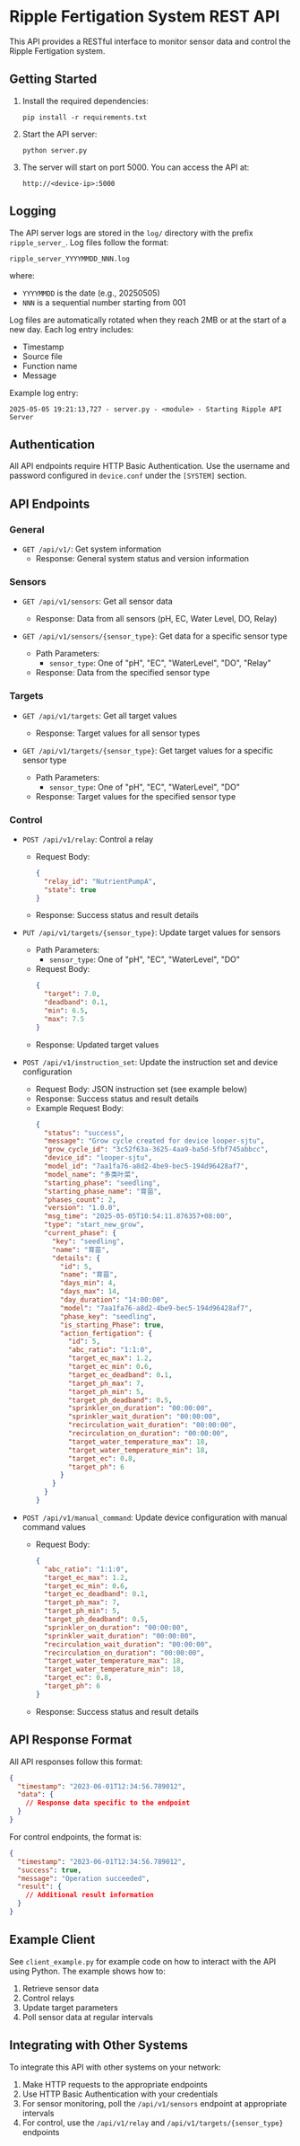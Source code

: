 # Ripple Fertigation System REST API

This API provides a RESTful interface to monitor sensor data and control the Ripple Fertigation system.

## Getting Started

1. Install the required dependencies:
   ```
   pip install -r requirements.txt
   ```

2. Start the API server:
   ```
   python server.py
   ```

3. The server will start on port 5000. You can access the API at:
   ```
   http://<device-ip>:5000
   ```

## Logging

The API server logs are stored in the `log/` directory with the prefix `ripple_server_`. Log files follow the format:
```
ripple_server_YYYYMMDD_NNN.log
```
where:
- `YYYYMMDD` is the date (e.g., 20250505)
- `NNN` is a sequential number starting from 001

Log files are automatically rotated when they reach 2MB or at the start of a new day. Each log entry includes:
- Timestamp
- Source file
- Function name
- Message

Example log entry:
```
2025-05-05 19:21:13,727 - server.py - <module> - Starting Ripple API Server
```

## Authentication

All API endpoints require HTTP Basic Authentication. Use the username and password configured in `device.conf` under the `[SYSTEM]` section.

## API Endpoints

### General

- `GET /api/v1/`: Get system information
  - Response: General system status and version information

### Sensors

- `GET /api/v1/sensors`: Get all sensor data
  - Response: Data from all sensors (pH, EC, Water Level, DO, Relay)

- `GET /api/v1/sensors/{sensor_type}`: Get data for a specific sensor type
  - Path Parameters:
    - `sensor_type`: One of "pH", "EC", "WaterLevel", "DO", "Relay"
  - Response: Data from the specified sensor type

### Targets

- `GET /api/v1/targets`: Get all target values
  - Response: Target values for all sensor types

- `GET /api/v1/targets/{sensor_type}`: Get target values for a specific sensor type
  - Path Parameters:
    - `sensor_type`: One of "pH", "EC", "WaterLevel", "DO"
  - Response: Target values for the specified sensor type

### Control

- `POST /api/v1/relay`: Control a relay
  - Request Body:
    ```json
    {
      "relay_id": "NutrientPumpA", 
      "state": true
    }
    ```
  - Response: Success status and result details

- `PUT /api/v1/targets/{sensor_type}`: Update target values for sensors
  - Path Parameters:
    - `sensor_type`: One of "pH", "EC", "WaterLevel", "DO"
  - Request Body:
    ```json
    {
      "target": 7.0,
      "deadband": 0.1,
      "min": 6.5,
      "max": 7.5
    }
    ```
  - Response: Updated target values

- `POST /api/v1/instruction_set`: Update the instruction set and device configuration
  - Request Body: JSON instruction set (see example below)
  - Response: Success status and result details
  - Example Request Body:
    ```json
    {
      "status": "success",
      "message": "Grow cycle created for device looper-sjtu",
      "grow_cycle_id": "3c52f63a-3625-4aa9-ba5d-5fbf745abbcc",
      "device_id": "looper-sjtu",
      "model_id": "7aa1fa76-a8d2-4be9-bec5-194d96428af7",
      "model_name": "多类叶菜",
      "starting_phase": "seedling",
      "starting_phase_name": "育苗",
      "phases_count": 2,
      "version": "1.0.0",
      "msg_time": "2025-05-05T10:54:11.876357+08:00",
      "type": "start_new_grow",
      "current_phase": {
        "key": "seedling",
        "name": "育苗",
        "details": {
          "id": 5,
          "name": "育苗",
          "days_min": 4,
          "days_max": 14,
          "day_duration": "14:00:00",
          "model": "7aa1fa76-a8d2-4be9-bec5-194d96428af7",
          "phase_key": "seedling",
          "is_starting_Phase": true,
          "action_fertigation": {
            "id": 5,
            "abc_ratio": "1:1:0",
            "target_ec_max": 1.2,
            "target_ec_min": 0.6,
            "target_ec_deadband": 0.1,
            "target_ph_max": 7,
            "target_ph_min": 5,
            "target_ph_deadband": 0.5,
            "sprinkler_on_duration": "00:00:00",
            "sprinkler_wait_duration": "00:00:00",
            "recirculation_wait_duration": "00:00:00",
            "recirculation_on_duration": "00:00:00",
            "target_water_temperature_max": 18,
            "target_water_temperature_min": 18,
            "target_ec": 0.8,
            "target_ph": 6
          }
        }
      }
    }
    ```

- `POST /api/v1/manual_command`: Update device configuration with manual command values
  - Request Body:
    ```json
    {
      "abc_ratio": "1:1:0",
      "target_ec_max": 1.2,
      "target_ec_min": 0.6,
      "target_ec_deadband": 0.1,
      "target_ph_max": 7,
      "target_ph_min": 5,
      "target_ph_deadband": 0.5,
      "sprinkler_on_duration": "00:00:00",
      "sprinkler_wait_duration": "00:00:00",
      "recirculation_wait_duration": "00:00:00",
      "recirculation_on_duration": "00:00:00",
      "target_water_temperature_max": 18,
      "target_water_temperature_min": 18,
      "target_ec": 0.8,
      "target_ph": 6
    }
    ```
  - Response: Success status and result details

## API Response Format

All API responses follow this format:
```json
{
  "timestamp": "2023-06-01T12:34:56.789012",
  "data": {
    // Response data specific to the endpoint
  }
}
```

For control endpoints, the format is:
```json
{
  "timestamp": "2023-06-01T12:34:56.789012",
  "success": true,
  "message": "Operation succeeded",
  "result": {
    // Additional result information
  }
}
```

## Example Client

See `client_example.py` for example code on how to interact with the API using Python. The example shows how to:

1. Retrieve sensor data
2. Control relays
3. Update target parameters
4. Poll sensor data at regular intervals

## Integrating with Other Systems

To integrate this API with other systems on your network:

1. Make HTTP requests to the appropriate endpoints
2. Use HTTP Basic Authentication with your credentials
3. For sensor monitoring, poll the `/api/v1/sensors` endpoint at appropriate intervals
4. For control, use the `/api/v1/relay` and `/api/v1/targets/{sensor_type}` endpoints 